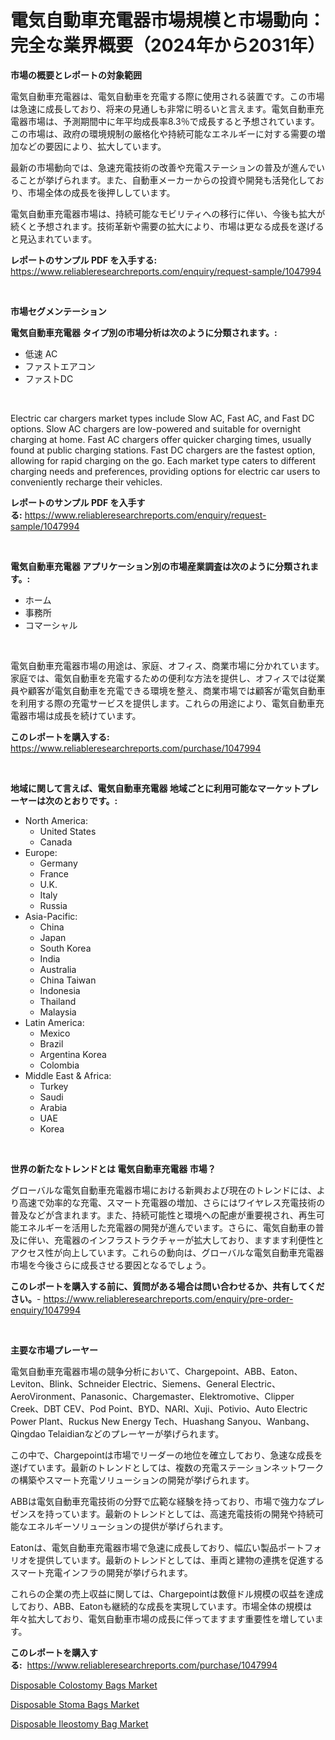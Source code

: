 <p><h1>電気自動車充電器市場規模と市場動向：完全な業界概要（2024年から2031年）</h1></p><p><strong>市場の概要とレポートの対象範囲</strong></p>
<p><p>電気自動車充電器は、電気自動車を充電する際に使用される装置です。この市場は急速に成長しており、将来の見通しも非常に明るいと言えます。電気自動車充電器市場は、予測期間中に年平均成長率8.3％で成長すると予想されています。この市場は、政府の環境規制の厳格化や持続可能なエネルギーに対する需要の増加などの要因により、拡大しています。</p><p>最新の市場動向では、急速充電技術の改善や充電ステーションの普及が進んでいることが挙げられます。また、自動車メーカーからの投資や開発も活発化しており、市場全体の成長を後押ししています。</p><p>電気自動車充電器市場は、持続可能なモビリティへの移行に伴い、今後も拡大が続くと予想されます。技術革新や需要の拡大により、市場は更なる成長を遂げると見込まれています。</p></p>
<p><strong>レポートのサンプル PDF を入手する:</strong> <a href="https://www.reliableresearchreports.com/enquiry/request-sample/1047994">https://www.reliableresearchreports.com/enquiry/request-sample/1047994</a></p>
<p>&nbsp;</p>
<p><strong>市場セグメンテーション</strong></p>
<p><strong>電気自動車充電器 タイプ別の市場分析は次のように分類されます。:</strong></p>
<p><ul><li>低速 AC</li><li>ファストエアコン</li><li>ファストDC</li></ul></p>
<p>&nbsp;</p>
<p><p>Electric car chargers market types include Slow AC, Fast AC, and Fast DC options. Slow AC chargers are low-powered and suitable for overnight charging at home. Fast AC chargers offer quicker charging times, usually found at public charging stations. Fast DC chargers are the fastest option, allowing for rapid charging on the go. Each market type caters to different charging needs and preferences, providing options for electric car users to conveniently recharge their vehicles.</p></p>
<p><strong>レポートのサンプル PDF を入手する:</strong>&nbsp;<a href="https://www.reliableresearchreports.com/enquiry/request-sample/1047994">https://www.reliableresearchreports.com/enquiry/request-sample/1047994</a></p>
<p>&nbsp;</p>
<p><strong> 電気自動車充電器 アプリケーション別の市場産業調査は次のように分類されます。:</strong></p>
<p><ul><li>ホーム</li><li>事務所</li><li>コマーシャル</li></ul></p>
<p>&nbsp;</p>
<p><p>電気自動車充電器市場の用途は、家庭、オフィス、商業市場に分かれています。家庭では、電気自動車を充電するための便利な方法を提供し、オフィスでは従業員や顧客が電気自動車を充電できる環境を整え、商業市場では顧客が電気自動車を利用する際の充電サービスを提供します。これらの用途により、電気自動車充電器市場は成長を続けています。</p></p>
<p><strong>このレポートを購入する:</strong>&nbsp; <a href="https://www.reliableresearchreports.com/purchase/1047994">https://www.reliableresearchreports.com/purchase/1047994</a></p>
<p>&nbsp;</p>
<p><strong>地域に関して言えば、電気自動車充電器 地域ごとに利用可能なマーケットプレーヤーは次のとおりです。:</strong></p>
<p><ul>
    <li>
        North America:
        <ul>
            <li>United States</li>
            <li>Canada</li>
        </ul>
    </li>
    <li>
        Europe:
        <ul>
            <li>Germany</li>
            <li>France</li>
            <li>U.K.</li>
            <li>Italy</li>
            <li>Russia</li>
        </ul>
    </li>
    <li>
        Asia-Pacific:
        <ul>
            <li>China</li>
            <li>Japan</li>
            <li>South Korea</li>
            <li>India</li>
            <li>Australia</li>
            <li>China Taiwan</li>
            <li>Indonesia</li>
            <li>Thailand</li>
            <li>Malaysia</li>
        </ul>
    </li>
    <li>
        Latin America:
        <ul>
            <li>Mexico</li>
            <li>Brazil</li>
            <li>Argentina Korea</li>
            <li>Colombia</li>
        </ul>
    </li>
    <li>
        Middle East & Africa:
        <ul>
            <li>Turkey</li>
            <li>Saudi</li>
            <li>Arabia</li>
            <li>UAE</li>
            <li>Korea</li>
        </ul>
    </li>
    </ul></p>
<p>&nbsp;</p>
<p><strong>世界の新たなトレンドとは 電気自動車充電器 市場？</strong></p>
<p><p>グローバルな電気自動車充電器市場における新興および現在のトレンドには、より高速で効率的な充電、スマート充電器の増加、さらにはワイヤレス充電技術の普及などが含まれます。また、持続可能性と環境への配慮が重要視され、再生可能エネルギーを活用した充電器の開発が進んでいます。さらに、電気自動車の普及に伴い、充電器のインフラストラクチャーが拡大しており、ますます利便性とアクセス性が向上しています。これらの動向は、グローバルな電気自動車充電器市場を今後さらに成長させる要因となるでしょう。</p></p>
<p><strong>このレポートを購入する前に、質問がある場合は問い合わせるか、共有してください。</strong>- <a href="https://www.reliableresearchreports.com/enquiry/pre-order-enquiry/1047994">https://www.reliableresearchreports.com/enquiry/pre-order-enquiry/1047994</a></p>
<p>&nbsp;</p>
<p><strong>主要な市場プレーヤー</strong></p>
<p><p>電気自動車充電器市場の競争分析において、Chargepoint、ABB、Eaton、Leviton、Blink、Schneider Electric、Siemens、General Electric、AeroVironment、Panasonic、Chargemaster、Elektromotive、Clipper Creek、DBT CEV、Pod Point、BYD、NARI、Xuji、Potivio、Auto Electric Power Plant、Ruckus New Energy Tech、Huashang Sanyou、Wanbang、Qingdao Telaidianなどのプレーヤーが挙げられます。 </p><p>この中で、Chargepointは市場でリーダーの地位を確立しており、急速な成長を遂げています。最新のトレンドとしては、複数の充電ステーションネットワークの構築やスマート充電ソリューションの開発が挙げられます。</p><p>ABBは電気自動車充電技術の分野で広範な経験を持っており、市場で強力なプレゼンスを持っています。最新のトレンドとしては、高速充電技術の開発や持続可能なエネルギーソリューションの提供が挙げられます。</p><p>Eatonは、電気自動車充電器市場で急速に成長しており、幅広い製品ポートフォリオを提供しています。最新のトレンドとしては、車両と建物の連携を促進するスマート充電インフラの開発が挙げられます。</p><p>これらの企業の売上収益に関しては、Chargepointは数億ドル規模の収益を達成しており、ABB、Eatonも継続的な成長を実現しています。市場全体の規模は年々拡大しており、電気自動車市場の成長に伴ってますます重要性を増しています。</p></p>
<p><strong>このレポートを購入する:</strong>&nbsp;&nbsp;<a href="https://www.reliableresearchreports.com/purchase/1047994">https://www.reliableresearchreports.com/purchase/1047994</a></p>
<p><p><a href="https://view.publitas.com/reportprime-1/disposable-colostomy-bags-market-size-market-share-and-global-market-analysis-report-2023-2030/">Disposable Colostomy Bags Market</a></p><p><a href="https://view.publitas.com/reportprime-1/insights-into-disposable-stoma-bags-market-size-analysing-market-share-trends-and-growth-from-2023-to-2030/">Disposable Stoma Bags Market</a></p><p><a href="https://view.publitas.com/reportprime-1/disposable-ileostomy-bag-market-size-reflecting-a-forecast-till-2030-market-by-type-by-application-and-by-geography/">Disposable Ileostomy Bag Market</a></p></p>